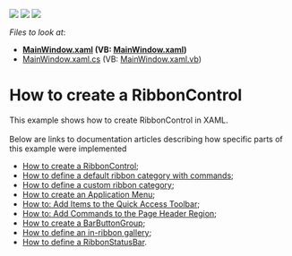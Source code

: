 <!-- default badges list -->
![](https://img.shields.io/endpoint?url=https://codecentral.devexpress.com/api/v1/VersionRange/128655490/14.2.5%2B)
[![](https://img.shields.io/badge/Open_in_DevExpress_Support_Center-FF7200?style=flat-square&logo=DevExpress&logoColor=white)](https://supportcenter.devexpress.com/ticket/details/E2201)
[![](https://img.shields.io/badge/📖_How_to_use_DevExpress_Examples-e9f6fc?style=flat-square)](https://docs.devexpress.com/GeneralInformation/403183)
<!-- default badges end -->
<!-- default file list -->
*Files to look at*:

* **[MainWindow.xaml](./CS/RibbonControl_Ex/MainWindow.xaml) (VB: [MainWindow.xaml](./VB/RibbonControl_Ex/MainWindow.xaml))**
* [MainWindow.xaml.cs](./CS/RibbonControl_Ex/MainWindow.xaml.cs) (VB: [MainWindow.xaml.vb](./VB/RibbonControl_Ex/MainWindow.xaml.vb))
<!-- default file list end -->
# How to create a RibbonControl


<p>This example shows how to create RibbonControl in XAML.<br><br>Below are links to documentation articles describing how specific parts of this example were implemented

* <a href="https://documentation.devexpress.com/WPF/CustomDocument8178.aspx">How to create a RibbonControl</a>;
* <a href="https://documentation.devexpress.com/WPF/CustomDocument8179.aspx">How to define a default ribbon category with commands</a>;
* <a href="https://documentation.devexpress.com/WPF/CustomDocument8180.aspx">How to define a custom ribbon category</a>;
* <a href="https://documentation.devexpress.com/WPF/CustomDocument8182.aspx">How to create an Application Menu</a>;
* <a href="https://documentation.devexpress.com/WPF/CustomDocument8185.aspx">How to: Add Items to the Quick Access Toolbar</a>;
* <a href="https://documentation.devexpress.com/WPF/CustomDocument8186.aspx">How to: Add Commands to the Page Header Region</a>;
* <a href="https://documentation.devexpress.com/WPF/CustomDocument8183.aspx">How to create a BarButtonGroup</a>;
* <a href="https://documentation.devexpress.com/WPF/CustomDocument8187.aspx">How to define an in-ribbon gallery</a>;
* <a href="https://documentation.devexpress.com/WPF/CustomDocument8181.aspx">How to define a RibbonStatusBar</a>.</p>

<br/>


